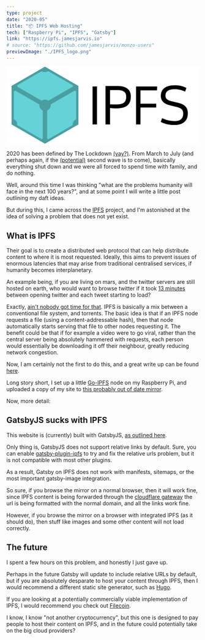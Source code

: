 ```yaml
---
type: project
date: "2020-05"
title: "📦 IPFS Web Hosting"
tech: ["Raspberry Pi", "IPFS", "Gatsby"]
link: "https://ipfs.jamesjarvis.io"
# source: "https://github.com/jamesjarvis/monzo-users"
previewImage: "./IPFS_logo.png"
---
```


![IPFS Logo](./IPFS_logo.png)

2020 has been defined by The Lockdown [(yay?)](https://www.bbc.co.uk/news/uk-52084517).
From March to July (and perhaps again, if the [(potential)](https://www.bbc.co.uk/news/uk-53159918) second wave is to come), basically everything shut down and we were all forced to spend time with family, and do nothing.

Well, around this time I was thinking "what are the problems humanity will face in the next 100 years?", and at some point I will write a little post outlining my daft ideas.

But during this, I came across the [IPFS](https://ipfs.io) project, and I'm astonished at the idea of solving a problem that does not yet exist.

## What is IPFS

Their goal is to create a distributed web protocol that can help distribute content to where it is most requested.
Ideally, this aims to prevent issues of enormous latencies that may arise from traditional centralised services, if humanity becomes interplanetary.

An example being, if you are living on mars, and the twitter servers are still hosted on earth, who would want to browse twitter if it took [13 minutes](https://blogs.esa.int/mex/2012/08/05/time-delay-between-mars-and-earth/) between opening twitter and each tweet starting to load?

Exactly, [ain't nobody got time for that](https://www.youtube.com/watch?v=zGxwbhkDjZM).
IPFS is basically a mix between a conventional file system, and torrents.
The basic idea is that if an IPFS node requests a file (using a content-addressable hash), then that node automatically starts serving that file to other nodes requesting it.
The benefit could be that if for example a video were to go viral, rather than the central server being absolutely hammered with requests, each person would essentially be downloading it off their neighbour, greatly reducing network congestion.

Now, I am certainly not the first to do this, and a great write up can be found [here](https://withblue.ink/2019/03/20/hugo-and-ipfs-how-this-blog-works-and-scales.html).

Long story short, I set up a little [Go-IPFS](https://github.com/ipfs/go-ipfs) node on my Raspberry Pi, and uploaded a copy of my site to [this probably out of date mirror](https://ipfs.jamesjarvis.io).

Now, more detail:

## GatsbyJS sucks with IPFS

This website is (currently) built with GatsbyJS, [as outlined here](../portfolio-site).

Only thing is, GatsbyJS does not support relative links by default.
Sure, you can enable [gatsby-plugin-ipfs](https://www.gatsbyjs.org/packages/gatsby-plugin-ipfs/) to try and fix the relative urls problem, but it is not compatible with most other plugins.

As a result, Gatsby on IPFS does not work with manifests, sitemaps, or the most important gatsby-image integration.

So sure, if you browse the mirror on a normal browser, then it will work fine, since IPFS content is being forwarded through the [cloudflare gateway](https://www.cloudflare.com/distributed-web-gateway/) the url is being formatted with the normal domain, and all the links work fine.

However, if you browse the mirror on a browser with integrated IPFS (as it should do), then stuff like images and some other content will not load correctly.

## The future

I spent a few hours on this problem, and honestly I just gave up.

Perhaps in the future Gatsby will update to include relative URLs by default, but if you are absolutely desparate to host your content through IPFS, then I would recommend a different static site generator, such as [Hugo](https://gohugo.io).

If you are looking at a potentially commercially viable implementation of IPFS, I would recommend you check out [Filecoin](https://filecoin.io).

I know, I know "not another cryptocurrency", but this one is designed to pay people to host their content on IPFS, and in the future could potentially take on the big cloud providers?
